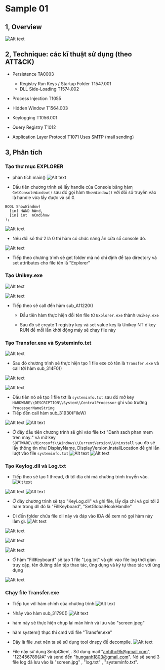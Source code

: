 # Sample 01

## 1, Overview

![Alt text](anh/24.png)

## 2, Technique: các kĩ thuật sử dụng (theo ATT&CK)

- Persistence TA0003

  - Registry Run Keys / Startup Folder T1547.001
  - DLL Side-Loading T1574.002
- Process Injection T1055
- Hidden Window T1564.003
- Keylogging T1056.001
- Query Registry T1012
- Application Layer Protocol T1071
Uses SMTP (mail sending)

## 3, Phân tích

### Tạo thư mục EXPLORER

- phân tích main()
![Alt text](anh/1.png)

- Đầu tiên chương trình sẽ lấy handle của Console bằng hàm `GetConsoleWindow()` sau đó gọi hàm `ShowWindow()` với đối số truyền vào là handle vừa lấy được và số 0.

```
BOOL ShowWindow(
  [in] HWND hWnd,
  [in] int  nCmdShow
);
```
![Alt text](anh/2.png)

- Nếu đối số thứ 2 là 0 thì hàm có chức năng ẩn cửa sổ console đó.

![Alt text](anh/3.png)

- Tiếp theo chương trình sẽ get folder mà nó chỉ định để tạo directory và set attributes cho file tên là "Explorer"

### Tạo Unikey.exe

![Alt text](anh/4.png)

![Alt text](anh/5.png)

- Tiếp theo sẽ call đến hàm sub_A11220()
  - Đầu tiên hàm thực hiện đổi tên file từ `Explorer.exe` thành `Unikey.exe`
  
  - Sau đó sẽ create 1 registry key và set value key là Unikey NT ở key RUN để mỗi lần khởi động máy sẽ chạy file này

### Tạo Transfer.exe và Systeminfo.txt

![Alt text](anh/6.png)

- Sau đó chương trình sẽ thực hiện tạo 1 file exe có tên  là `Transfer.exe` và call tới hàm sub_314F0()

![Alt text](anh/7.png)

![Alt text](anh/8.png)

- Đầu tiên nó sẽ tạo 1 file txt là `systeminfo.txt` sau đó mở key `HARDWARE\\DESCRIPTION\\System\\CentralProcessor` ghi vào trường `ProcessorNameString` 
- Tiếp đến call hàm  sub_31930(FileW)

![Alt text](anh/9.png)
![Alt text](anh/10.png)

- Ở đây đầu tiên chương trình sẽ ghi vào file txt "Danh sach phan mem tren may:" và mở key `SOFTWARE\\Microsoft\\Windows\\CurrentVersion\\Uninstall` sau đó sẽ lấy thông tin như DisplayName, DisplayVersion,InstallLocation để ghi lần lượt vào file `systeminfo.txt` 
![Alt text](anh/17.png)
![Alt text](anh/11.png)

### Tạo Keylog.dll và Log.txt

- Tiếp theo sẽ tạo 1 thread, đi tới địa chỉ mà chương trình truyền vào.
![Alt text](anh/13.png)

![Alt text](anh/14.png)
![Alt text](anh/15.png)

- Ở đây chương trình sẽ tạo "KeyLog.dll" và ghi file, lấy địa chỉ và gọi tới  2 hàm trong dll đó là "FillKeyboard", "SetGlobalHookHandle"

- Đi đến folder chứa file dll này và đáp vào IDA để xem nó gọi hàm này làm gì.
![Alt text](anh/16.png)

![Alt text](anh/18.png)

![Alt text](anh/19.png)

![Alt text](anh/21.png)

- Ở hàm "FillKeyboard" sẽ tạo 1 file "Log.txt" và ghi vào file log thời gian truy cập, tên đường dẫn tệp thao tác, ứng dụng và ký tự thao tác với ứng dụng

![Alt text](anh/20.png)

### Chạy file Transfer.exe

- Tiếp tục với hàm chính của chương trình 
![Alt text](anh/11.png)

- Nhảy vào hàm sub_31790()
![Alt text](anh/22.png)

- hàm này sẽ thực hiện chụp lại màn hình và lưu vào "screen.jpeg"

- hàm system() thực thi cmd với file "Transfer.exe"

- Đây là file .net nên ta sẽ sử dụng tool dnspy để decompile.
![Alt text](anh/23.png)

- File này sử dụng SmtpClient . Sử dụng mail "anhthc95@gmail.com", "123456789@A" và send đến "hunganh1803@gmail.com". Nó sẽ send 3 file log đã lưu vào là "screen.jpg" , "log.txt" , "systeminfo.txt".
